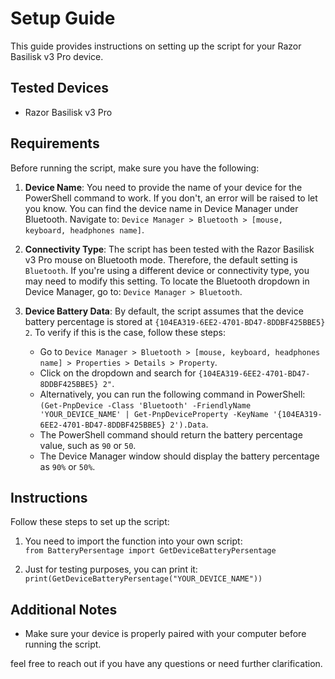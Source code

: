 # Setup Guide

This guide provides instructions on setting up the script for your Razor Basilisk v3 Pro device.

## Tested Devices
- Razor Basilisk v3 Pro

## Requirements
Before running the script, make sure you have the following:

1. **Device Name**: You need to provide the name of your device for the PowerShell command to work. If you don't, an error will be raised to let you know. You can find the device name in Device Manager under Bluetooth. Navigate to: `Device Manager > Bluetooth > [mouse, keyboard, headphones name]`.

2. **Connectivity Type**: The script has been tested with the Razor Basilisk v3 Pro mouse on Bluetooth mode. Therefore, the default setting is `Bluetooth`. If you're using a different device or connectivity type, you may need to modify this setting. To locate the Bluetooth dropdown in Device Manager, go to: `Device Manager > Bluetooth`.

3. **Device Battery Data**: By default, the script assumes that the device battery percentage is stored at `{104EA319-6EE2-4701-BD47-8DDBF425BBE5} 2`. To verify if this is the case, follow these steps:
   - Go to `Device Manager > Bluetooth > [mouse, keyboard, headphones name] > Properties > Details > Property`.
   - Click on the dropdown and search for `{104EA319-6EE2-4701-BD47-8DDBF425BBE5} 2"`.
   - Alternatively, you can run the following command in PowerShell: `(Get-PnpDevice -Class 'Bluetooth' -FriendlyName 'YOUR_DEVICE_NAME' | Get-PnpDeviceProperty -KeyName '{104EA319-6EE2-4701-BD47-8DDBF425BBE5} 2').Data`.
   - The PowerShell command should return the battery percentage value, such as `90` or `50`.
    - The Device Manager window should display the battery percentage as `90%` or `50%`.

## Instructions
Follow these steps to set up the script:

1. You need to import the function into your own script:<br>`from BatteryPersentage import GetDeviceBatteryPersentage`

2. Just for testing purposes, you can print it:<br>`print(GetDeviceBatteryPersentage("YOUR_DEVICE_NAME"))`

## Additional Notes
- Make sure your device is properly paired with your computer before running the script.

feel free to reach out if you have any questions or need further clarification.